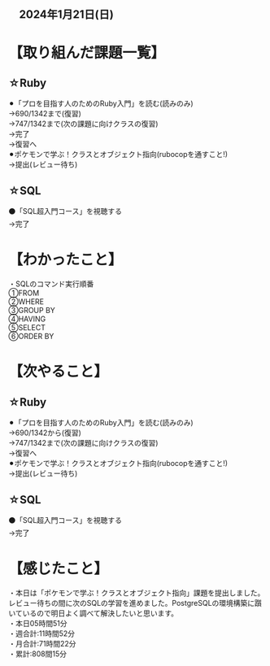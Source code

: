 ## 　2024年1月21日(日)
# 【取り組んだ課題一覧】
## ☆Ruby
⚫︎「プロを目指す人のためのRuby入門」を読む(読みのみ)<br>
→690/1342まで(復習)<br>
→747/1342まで(次の課題に向けクラスの復習)<br>
→完了<br>
→復習へ<br>
⚫︎ポケモンで学ぶ！クラスとオブジェクト指向(rubocopを通すこと!)<br>
→提出(レビュー待ち)<br>
## ☆SQL
⚫「SQL超入門コース」を視聴する<br>
→完了<br>
# 【わかったこと】
・SQLのコマンド実行順番<br>
①FROM<br>
②WHERE<br>
③GROUP BY<br>
④HAVING<br>
⑤SELECT<br>
⑥ORDER BY<br>
# 【次やること】
## ☆Ruby
⚫︎「プロを目指す人のためのRuby入門」を読む(読みのみ)<br>
→690/1342から(復習)<br>
→747/1342まで(次の課題に向けクラスの復習)<br>
→復習へ<br>
⚫︎ポケモンで学ぶ！クラスとオブジェクト指向(rubocopを通すこと!)<br>
→提出(レビュー待ち)<br>
## ☆SQL
⚫「SQL超入門コース」を視聴する<br>
→完了<br>
# 【感じたこと】
・本日は「ポケモンで学ぶ！クラスとオブジェクト指向」課題を提出しました。レビュー待ちの間に次のSQLの学習を進めました。PostgreSQLの環境構築に躓いているので明日よく調べて解決したいと思います。<br>
・本日05時間51分<br>
・週合計:11時間52分<br>
・月合計:71時間22分<br>
・累計:808間15分<br>

